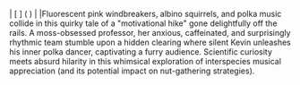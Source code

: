 
| [  ] ( ) | |Fluorescent pink windbreakers, albino squirrels, and polka music collide in this quirky tale of a "motivational hike" gone delightfully off the rails. A moss-obsessed professor, her anxious, caffeinated, and surprisingly rhythmic team stumble upon a hidden clearing where silent Kevin unleashes his inner polka dancer, captivating a furry audience.  Scientific curiosity meets absurd hilarity in this whimsical exploration of interspecies musical appreciation (and its potential impact on nut-gathering strategies).
